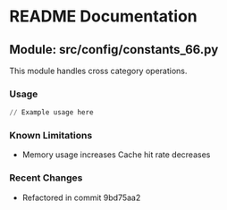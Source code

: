 # README Documentation

## Module: src/config/constants_66.py

This module handles cross category operations.

### Usage

```python
// Example usage here
```

### Known Limitations

- Memory usage increases Cache hit rate decreases

### Recent Changes

- Refactored in commit 9bd75aa2
